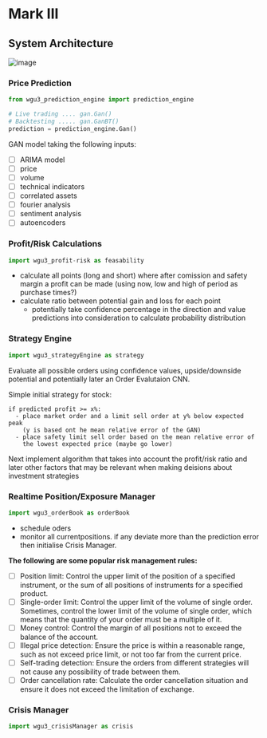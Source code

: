 # Mark III

## System Architecture
![image](https://user-images.githubusercontent.com/47752280/200331818-436ab11d-d761-457e-88cc-0f6d237a7162.png)

### Price Prediction

```python
from wgu3_prediction_engine import prediction_engine

# Live trading .... gan.Gan()
# Backtesting ..... gan.GanBT()
prediction = prediction_engine.Gan()
```

GAN model taking the following inputs:
- [ ] ARIMA model
- [ ] price
- [ ] volume
- [ ] technical indicators
- [ ] correlated assets
- [ ] fourier analysis
- [ ] sentiment analysis
- [ ] autoencoders

### Profit/Risk Calculations
```python
import wgu3_profit-risk as feasability
```

- calculate all points (long and short) where after comission and safety margin a profit can be made (using now, low and high of period as purchase times?)
- calculate ratio between potential gain and loss for each point
  - potentially take confidence percentage in the direction and value predictions into consideration to calculate probability distribution

### Strategy Engine
```python
import wgu3_strategyEngine as strategy
```

Evaluate all possible orders using confidence values, upside/downside potential and potentially later an Order Evalutaion CNN.

Simple initial strategy for stock:
```
if predicted profit >= x%:
  - place market order and a limit sell order at y% below expected peak
    (y is based ont he mean relative error of the GAN)
  - place safety limit sell order based on the mean relative error of
    the lowest expected price (maybe go lower)
```

Next implement algorithm that takes into account the profit/risk ratio and later other factors that may be relevant when making deisions about investment strategies


### Realtime Position/Exposure Manager
```python
import wgu3_orderBook as orderBook
```

- schedule oders
- monitor all currentpositions. if any deviate more than the prediction error then initialise Crisis Manager.

__The following are some popular risk management rules:__

- [ ] Position limit: Control the upper limit of the position of a specified instrument, or the sum of all positions of instruments for a specified product.
- [ ] Single-order limit: Control the upper limit of the volume of single order. Sometimes, control the lower limit of the volume of single order, which means that the quantity of your order must be a multiple of it.
- [ ] Money control: Control the margin of all positions not to exceed the balance of the account.
- [ ] Illegal price detection: Ensure the price is within a reasonable range, such as not exceed price limit, or not too far from the current price.
- [ ] Self-trading detection: Ensure the orders from different strategies will not cause any possibility of trade between them.
- [ ] Order cancellation rate: Calculate the order cancellation situation and ensure it does not exceed the limitation of exchange.

### Crisis Manager
```python
import wgu3_crisisManager as crisis
```
    
